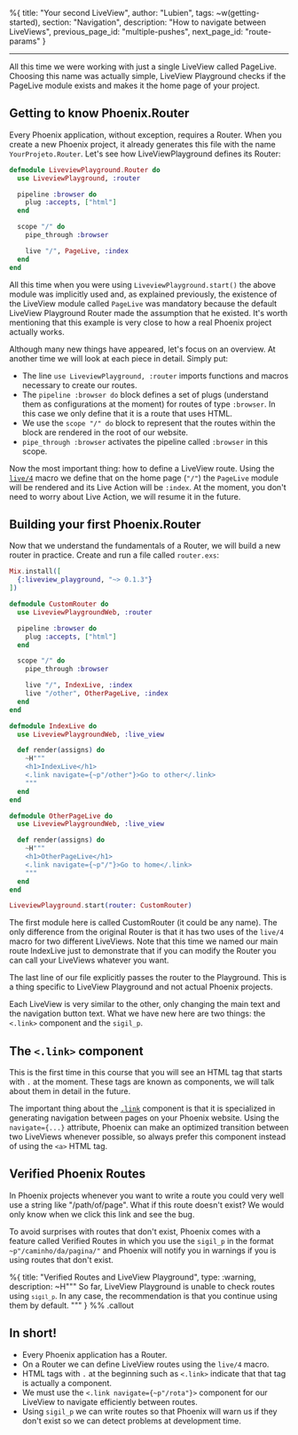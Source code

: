 %{
title: "Your second LiveView",
author: "Lubien",
tags: ~w(getting-started),
section: "Navigation",
description: "How to navigate between LiveViews",
previous_page_id: "multiple-pushes",
next_page_id: "route-params"
}

---

All this time we were working with just a single LiveView called PageLive. Choosing this name was actually simple, LiveView Playground checks if the PageLive module exists and makes it the home page of your project.

## Getting to know Phoenix.Router

Every Phoenix application, without exception, requires a Router. When you create a new Phoenix project, it already generates this file with the name `YourProjeto.Router`. Let's see how LiveViewPlayground defines its Router:

```elixir
defmodule LiveviewPlayground.Router do
  use LiveviewPlayground, :router

  pipeline :browser do
    plug :accepts, ["html"]
  end

  scope "/" do
    pipe_through :browser

    live "/", PageLive, :index
  end
end
```

All this time when you were using `LiveviewPlayground.start()` the above module was implicitly used and, as explained previously, the existence of the LiveView module called `PageLive` was mandatory because the default LiveView Playground Router made the assumption that he existed. It's worth mentioning that this example is very close to how a real Phoenix project actually works.

Although many new things have appeared, let's focus on an overview. At another time we will look at each piece in detail. Simply put:

- The line `use LiveviewPlayground, :router` imports functions and macros necessary to create our routes.
- The `pipeline :browser do` block defines a set of plugs (understand them as configurations at the moment) for routes of type `:browser`. In this case we only define that it is a route that uses HTML.
- We use the `scope "/" do` block to represent that the routes within the block are rendered in the root of our website.
- `pipe_through :browser` activates the pipeline called `:browser` in this scope.

Now the most important thing: how to define a LiveView route. Using the [`live/4`](https://hexdocs.pm/phoenix_live_view/Phoenix.LiveView.Router.html#live/4) macro we define that on the home page (`"/"`) the `PageLive` module will be rendered and its Live Action will be `:index`. At the moment, you don't need to worry about Live Action, we will resume it in the future.

## Building your first Phoenix.Router

Now that we understand the fundamentals of a Router, we will build a new router in practice. Create and run a file called `router.exs`:

```elixir
Mix.install([
  {:liveview_playground, "~> 0.1.3"}
])

defmodule CustomRouter do
  use LiveviewPlaygroundWeb, :router

  pipeline :browser do
    plug :accepts, ["html"]
  end

  scope "/" do
    pipe_through :browser

    live "/", IndexLive, :index
    live "/other", OtherPageLive, :index
  end
end

defmodule IndexLive do
  use LiveviewPlaygroundWeb, :live_view

  def render(assigns) do
    ~H"""
    <h1>IndexLive</h1>
    <.link navigate={~p"/other"}>Go to other</.link>
    """
  end
end

defmodule OtherPageLive do
  use LiveviewPlaygroundWeb, :live_view

  def render(assigns) do
    ~H"""
    <h1>OtherPageLive</h1>
    <.link navigate={~p"/"}>Go to home</.link>
    """
  end
end

LiveviewPlayground.start(router: CustomRouter)
```

The first module here is called CustomRouter (it could be any name). The only difference from the original Router is that it has two uses of the `live/4` macro for two different LiveViews. Note that this time we named our main route IndexLive just to demonstrate that if you can modify the Router you can call your LiveViews whatever you want.

The last line of our file explicitly passes the router to the Playground. This is a thing specific to LiveView Playground and not actual Phoenix projects.

Each LiveView is very similar to the other, only changing the main text and the navigation button text. What we have new here are two things: the `<.link>` component and the `sigil_p`.

## The `<.link>` component

This is the first time in this course that you will see an HTML tag that starts with `.` at the moment. These tags are known as components, we will talk about them in detail in the future.

The important thing about the [`.link`](https://hexdocs.pm/phoenix_live_view/Phoenix.Component.html#link/1) component is that it is specialized in generating navigation between pages on your Phoenix website. Using the `navigate={...}` attribute, Phoenix can make an optimized transition between two LiveViews whenever possible, so always prefer this component instead of using the `<a>` HTML tag.

## Verified Phoenix Routes

In Phoenix projects whenever you want to write a route you could very well use a string like "/path/of/page". What if this route doesn't exist? We would only know when we click this link and see the bug.

To avoid surprises with routes that don't exist, Phoenix comes with a feature called Verified Routes in which you use the `sigil_p` in the format `~p"/caminho/da/pagina/"` and Phoenix will notify you in warnings if you is using routes that don't exist.

%{
title: "Verified Routes and LiveView Playground",
type: :warning,
description: ~H"""
So far, LiveView Playground is unable to check routes using <code>`sigil_p`</code>. In any case, the recommendation is that you continue using them by default.
"""
} %% .callout

## In short!

- Every Phoenix application has a Router.
- On a Router we can define LiveView routes using the `live/4` macro.
- HTML tags with `.` at the beginning such as `<.link>` indicate that that tag is actually a component.
- We must use the `<.link navigate={~p"/rota"}>` component for our LiveView to navigate efficiently between routes.
- Using `sigil_p` we can write routes so that Phoenix will warn us if they don't exist so we can detect problems at development time.
